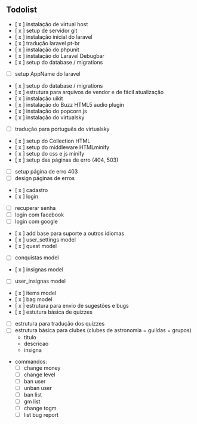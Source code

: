 ## Todolist
- [ x ] instalação de virtual host
- [ x ] setup de servidor git
- [ x ] instalação inicial do laravel
- [ x ] tradução laravel pt-br
- [ x ] instalação do phpunit
- [ x ] instalação do Laravel Debugbar
- [ x ] setup do database / migrations
- [ ] setup AppName do laravel
- [ x ] setup do database / migrations
- [ x ] estrutura para arquivos de vendor e de fácil atualização
- [ x ] instalação uikit
- [ x ] instalação do Buzz HTML5 audio plugin
- [ x ] instalação do popcorn.js
- [ x ] instalação do virtualsky
- [ ] tradução para português do virtualsky
- [ x ] setup do Collection HTML
- [ x ] setup do middleware HTMLminify
- [ x ] setup do css e js minify
- [ x ] setup das páginas de erro (404, 503)
- [ ] setup página de erro 403
- [ ] design páginas de erros
- [ x ] cadastro
- [ x ] login
- [ ] recuperar senha
- [ ] login com facebook
- [ ] login com google
- [ x ] add base para suporte a outros idiomas
- [ x ] user_settings model
- [ x ] quest model
- [ ] conquistas model
- [ x ] insignas model
- [ ] user_insignas model
- [ x ] items model
- [ x ] bag model
- [ x ] estrutura para envio de sugestões e bugs
- [ x ] estutura básica de quizzes
- [ ] estrutura para tradução dos quizzes
- [ ] estrutura básica para clubes (clubes de astronomia = guildas = grupos)
	- titulo
	- descricao
	- insigna
- commandos:
	- [ ] change money
	- [ ] change level
	- [ ] ban user
	- [ ] unban user
	- [ ] ban list
	- [ ] gm list
	- [ ] change togm
	- [ ] list bug report
